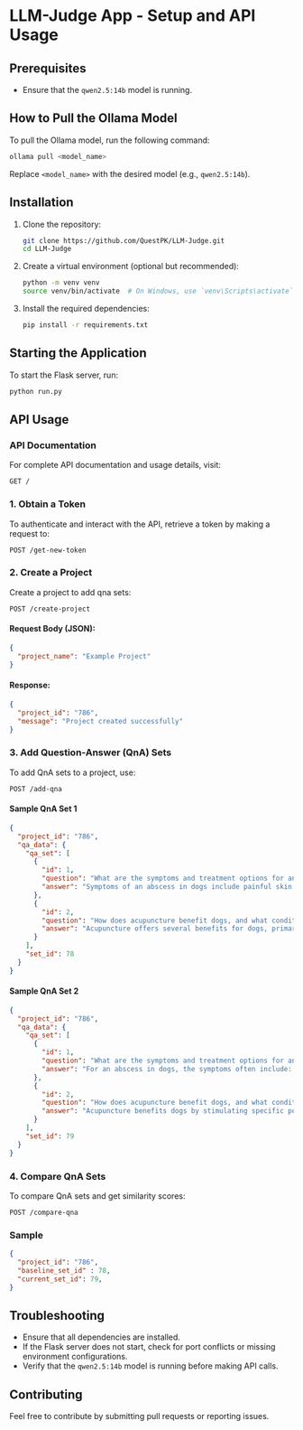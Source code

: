 # LLM-Judge App - Setup and API Usage

## Prerequisites
- Ensure that the `qwen2.5:14b` model is running.

## How to Pull the Ollama Model
To pull the Ollama model, run the following command:
```sh
ollama pull <model_name>
```
Replace `<model_name>` with the desired model (e.g., `qwen2.5:14b`).

## Installation
1. Clone the repository:
    ```sh
    git clone https://github.com/QuestPK/LLM-Judge.git
    cd LLM-Judge
    ```
2. Create a virtual environment (optional but recommended):
    ```sh
    python -m venv venv
    source venv/bin/activate  # On Windows, use `venv\Scripts\activate`
    ```
3. Install the required dependencies:
    ```sh
    pip install -r requirements.txt
    ```

## Starting the Application
To start the Flask server, run:
```sh
python run.py
```

## API Usage 

###  API Documentation
For complete API documentation and usage details, visit:
```http
GET /
```

### 1. Obtain a Token
To authenticate and interact with the API, retrieve a token by making a request to:
```http
POST /get-new-token
```

### 2. Create a Project
Create a project to add qna sets:
```http
POST /create-project
```
#### Request Body (JSON):
```json
{
  "project_name": "Example Project"
}
```

#### Response:
```json
{
  "project_id": "786",
  "message": "Project created successfully"
}
```


### 3. Add Question-Answer (QnA) Sets
To add QnA sets to a project, use:
```http
POST /add-qna
```
#### Sample QnA Set 1
```json
{
  "project_id": "786",
  "qa_data": {
    "qa_set": [
      {
        "id": 1,
        "question": "What are the symptoms and treatment options for an abscess in dogs?",
        "answer": "Symptoms of an abscess in dogs include painful skin swelling or a draining sore, fever, lethargy, loss of appetite, and reluctance to move the affected area. For treatment, a veterinarian typically needs to anesthetize the dog and then surgically lance and drain the abscess. The area is clipped of fur, disinfected, and flushed with a solution like hydrogen peroxide and water. Oral antibiotics are usually prescribed as well. At home, the incision should be rinsed daily with a solution of hydrogen peroxide and water to aid healing."
      },
      {
        "id": 2,
        "question": "How does acupuncture benefit dogs, and what conditions can it help treat?",
        "answer": "Acupuncture offers several benefits for dogs, primarily due to its lack of side effects. It can release neurochemicals or endorphins in the brain that cause pain relief. This therapy is used to help manage a variety of conditions in pets, including: - Arthritis - Reproductive disorders - Back and musculoskeletal problems - Skin conditions like allergies - Pain relief - Neurological issues. Acupuncture is considered an integral part of veterinary medicine, and its benefits are recognized in improving the overall well-being of pets."
      }
    ],
    "set_id": 78
  }
}
```

#### Sample QnA Set 2
```json
{
  "project_id": "786",
  "qa_data": {
    "qa_set": [
      {
        "id": 1,
        "question": "What are the symptoms and treatment options for an abscess in dogs?",
        "answer": "For an abscess in dogs, the symptoms often include: • A painful, swollen area on the skin that may drain pus or have an open, sore appearance. • Signs of discomfort such as reluctance to move the affected area. • Systemic symptoms like fever (commonly above 102.5°F), lethargy, and loss of appetite. Treatment options generally involve veterinary intervention and can include: • Anesthesia for the dog, as abscesses are very painful. • Clipping the fur around the swollen area and disinfecting it with a surgical scrub solution (like betadine). • Lancing the abscess to drain the infection and flushing it with a solution (often a mix of hydrogen peroxide and water). • Leaving the incision open to allow it to heal from the inside out, and in some cases, placing a drain or “wick” to assist with ongoing drainage. • Prescription of oral antibiotics to help fight the infection. In addition to these standard treatments, a warm, moist compress may be applied as first aid until veterinary care is available, and supportive nutrition and care can help the dog recover more comfortably."
      },
      {
        "id": 2,
        "question": "How does acupuncture benefit dogs, and what conditions can it help treat?",
        "answer": "Acupuncture benefits dogs by stimulating specific points that trigger the release of neurochemicals or endorphins in the brain, which in turn provide pain relief and help promote overall balance in the body. One of its major advantages is that it generally causes few or no side effects. This makes it a particularly appealing supportive treatment in veterinary medicine. Some of the conditions that acupuncture can help treat in dogs include: • Seizures – Acupuncture has been used historically to manage seizures when conventional treatments have not been effective. • Pain and arthritis – By releasing natural pain-relieving chemicals, acupuncture can alleviate chronic pain and improve joint function in conditions like arthritis. • Musculoskeletal problems – It can address issues with the back and other structures, helping to relieve discomfort and improve mobility. • Reproductive disorders – It may support treatment plans for certain reproductive challenges. • Skin conditions – Dogs suffering from allergies or other dermatological issues may also benefit. • Neurological problems – The overall balancing effects can help with various neurological conditions. Overall, the therapy is often integrated into broader treatment plans, especially when owners are looking for a complementary or supportive approach to their pet’s care. If acupuncture is recommended, a veterinarian trained or certified in veterinary acupuncture should perform the treatment, or they may refer you to a specialist with additional training in this technique."
      }
    ],
    "set_id": 79
  }
}
```

### 4. Compare QnA Sets
To compare QnA sets and get similarity scores:
```http
POST /compare-qna
```

### Sample
```json
{
  "project_id": "786",
  "baseline_set_id" : 78,
  "current_set_id": 79,
}
```

## Troubleshooting
- Ensure that all dependencies are installed.
- If the Flask server does not start, check for port conflicts or missing environment configurations.
- Verify that the `qwen2.5:14b` model is running before making API calls.

## Contributing
Feel free to contribute by submitting pull requests or reporting issues.
